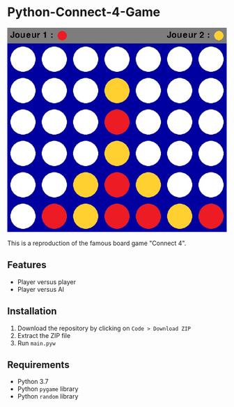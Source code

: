 # Python-Connect-4-Game
![Preview image](./preview/preview.jpg)

This is a reproduction of the famous board game "Connect 4".
## Features
- Player versus player
- Player versus AI
## Installation
1. Download the repository by clicking on `Code > Download ZIP`
2. Extract the ZIP file
3. Run `main.pyw`
## Requirements
- Python 3.7
- Python `pygame` library
- Python `random` library